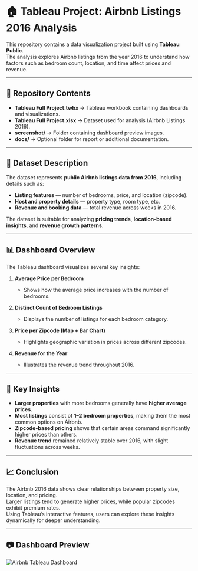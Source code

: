 # 🏠 Tableau Project: Airbnb Listings 2016 Analysis

This repository contains a data visualization project built using **Tableau Public**.  
The analysis explores Airbnb listings from the year 2016 to understand how factors such as bedroom count, location, and time affect prices and revenue.

---

## 📂 Repository Contents
- **Tableau Full Project.twbx** → Tableau workbook containing dashboards and visualizations.  
- **Tableau Full Project.xlsx** → Dataset used for analysis (Airbnb Listings 2016).  
- **screenshot/** → Folder containing dashboard preview images.  
- **docs/** → Optional folder for report or additional documentation.

---

## 📑 Dataset Description
The dataset represents **public Airbnb listings data from 2016**, including details such as:
- **Listing features** — number of bedrooms, price, and location (zipcode).  
- **Host and property details** — property type, room type, etc.  
- **Revenue and booking data** — total revenue across weeks in 2016.  

The dataset is suitable for analyzing **pricing trends**, **location-based insights**, and **revenue growth patterns**.

---

## 📊 Dashboard Overview

The Tableau dashboard visualizes several key insights:

1. **Average Price per Bedroom**  
   - Shows how the average price increases with the number of bedrooms.

2. **Distinct Count of Bedroom Listings**  
   - Displays the number of listings for each bedroom category.

3. **Price per Zipcode (Map + Bar Chart)**  
   - Highlights geographic variation in prices across different zipcodes.

4. **Revenue for the Year**  
   - Illustrates the revenue trend throughout 2016.

---

## 🔎 Key Insights

- **Larger properties** with more bedrooms generally have **higher average prices**.  
- **Most listings** consist of **1–2 bedroom properties**, making them the most common options on Airbnb.  
- **Zipcode-based pricing** shows that certain areas command significantly higher prices than others.  
- **Revenue trend** remained relatively stable over 2016, with slight fluctuations across weeks.  

---

## 📈 Conclusion
The Airbnb 2016 data shows clear relationships between property size, location, and pricing.  
Larger listings tend to generate higher prices, while popular zipcodes exhibit premium rates.  
Using Tableau’s interactive features, users can explore these insights dynamically for deeper understanding.

---

## 📷 Dashboard Preview

![Airbnb Tableau Dashboard](./screenshot/airbnb-dashboard.png)

